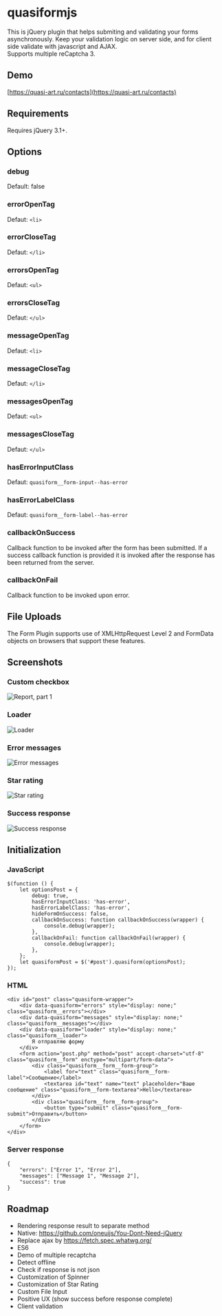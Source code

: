# quasiformjs
This is jQuery plugin that helps submiting and validating your forms asynchronously. Keep your validation logic on server side, and for client side validate with javascript and AJAX.<br />
Supports multiple reCaptcha 3.
## Demo ##
[https://quasi-art.ru/contacts](https://quasi-art.ru/contacts)
## Requirements ##
Requires jQuery 3.1+.
## Options ##
### debug ###
Default: false
### errorOpenTag ###
Defaut: `<li>`
### errorCloseTag ###
Defaut: `</li>`
### errorsOpenTag ###
Defaut: `<ul>`
### errorsCloseTag ###
Defaut: `</ul>`
### messageOpenTag ###
Defaut: `<li>`
### messageCloseTag ###
Defaut: `</li>`
### messagesOpenTag ###
Defaut: `<ul>`
### messagesCloseTag ###
Defaut: `</ul>`
### hasErrorInputClass ###
Defaut: `quasiform__form-input--has-error`
### hasErrorLabelClass ###
Defaut: `quasiform__form-label--has-error`
### callbackOnSuccess ###
Callback function to be invoked after the form has been submitted. If a success callback function is provided it is invoked after the response has been returned from the server.
### callbackOnFail ###
Callback function to be invoked upon error.
## File Uploads ##
The Form Plugin supports use of XMLHttpRequest Level 2 and FormData objects on browsers that support these features.
## Screenshots ##
### Custom checkbox ###
![Report, part 1](https://raw.githubusercontent.com/mishantrop/quasiformjs/master/test/screenshots/checkbox.png "Custom checkbox")
### Loader ###
![Loader](https://raw.githubusercontent.com/mishantrop/quasiformjs/master/test/screenshots/loader.png "Loader")
### Error messages ###
![Error messages](https://raw.githubusercontent.com/mishantrop/quasiformjs/master/test/screenshots/fail.png "Error messages")
### Star rating ###
![Star rating](https://raw.githubusercontent.com/mishantrop/quasiformjs/master/test/screenshots/stars.png "Star rating")
### Success response ###
![Success response](https://raw.githubusercontent.com/mishantrop/quasiformjs/master/test/screenshots/success.png "Success response")
## Initialization ##
### JavaScript ###
	$(function () {
	    let optionsPost = {
	        debug: true,
	        hasErrorInputClass: 'has-error',
	        hasErrorLabelClass: 'has-error',
	        hideFormOnSuccess: false,
	        callbackOnSuccess: function callbackOnSuccess(wrapper) {
	            console.debug(wrapper);
	        },
	        callbackOnFail: function callbackOnFail(wrapper) {
	            console.debug(wrapper);
	        },
	    };
	    let quasiformPost = $('#post').quasiform(optionsPost);
	});
### HTML ###
	<div id="post" class="quasiform-wrapper">
		<div data-quasiform="errors" style="display: none;" class="quasiform__errors"></div>
		<div data-quasiform="messages" style="display: none;" class="quasiform__messages"></div>
		<div data-quasiform="loader" style="display: none;" class="quasiform__loader">
			Я отправляю форму
		</div>
		<form action="post.php" method="post" accept-charset="utf-8" class="quasiform__form" enctype="multipart/form-data">
			<div class="quasiform__form__form-group">
				<label for="text" class="quasiform__form-label">Сообщение</label>
				<textarea id="text" name="text" placeholder="Ваше сообщение" class="quasiform__form-textarea">Hello</textarea>
			</div>
			<div class="quasiform__form__form-group">
				<button type="submit" class="quasiform__form-submit">Отправить</button>
			</div>
		</form>
	</div>
### Server response ###
	{
		"errors": ["Error 1", "Error 2"],
		"messages": ["Message 1", "Message 2"],
		"success": true
	}
## Roadmap ##
* Rendering response result to separate method
* Native: https://github.com/oneuijs/You-Dont-Need-jQuery
* Replace ajax by https://fetch.spec.whatwg.org/
* ES6
* Demo of multiple recaptcha
* Detect offline
* Check if response is not json
* Customization of Spinner
* Customization of Star Rating
* Custom File Input
* Positive UX (show success before response complete)
* Client validation
